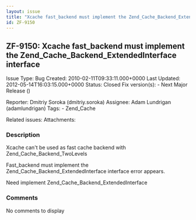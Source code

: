 ```yaml
---
layout: issue
title: "Xcache fast_backend must implement the Zend_Cache_Backend_ExtendedInterface interface"
id: ZF-9150
---
```


ZF-9150: Xcache fast\_backend must implement the Zend\_Cache\_Backend\_ExtendedInterface interface
--------------------------------------------------------------------------------------------------

 Issue Type: Bug Created: 2010-02-11T09:33:11.000+0000 Last Updated: 2012-05-14T16:03:15.000+0000 Status: Closed Fix version(s): - Next Major Release ()
 
 Reporter:  Dmitriy Soroka (dmitriy.soroka)  Assignee:  Adam Lundrigan (adamlundrigan)  Tags: - Zend\_Cache
 
 Related issues: 
 Attachments: 
### Description

Xcache can't be used as fast cache backend with Zend\_Cache\_Backend\_TwoLevels

Fast\_backend must implement the Zend\_Cache\_Backend\_ExtendedInterface interface error appears.

Need implement Zend\_Cache\_Backend\_ExtendedInterface

 

 

### Comments

No comments to display